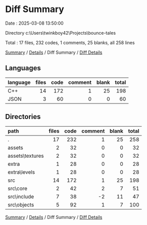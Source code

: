 # Diff Summary

Date : 2025-03-08 13:50:00

Directory c:\\Users\\twinkboy42\\Projects\\bounce-tales

Total : 17 files,  232 codes, 1 comments, 25 blanks, all 258 lines

[Summary](results.md) / [Details](details.md) / Diff Summary / [Diff Details](diff-details.md)

## Languages
| language | files | code | comment | blank | total |
| :--- | ---: | ---: | ---: | ---: | ---: |
| C++ | 14 | 172 | 1 | 25 | 198 |
| JSON | 3 | 60 | 0 | 0 | 60 |

## Directories
| path | files | code | comment | blank | total |
| :--- | ---: | ---: | ---: | ---: | ---: |
| . | 17 | 232 | 1 | 25 | 258 |
| assets | 2 | 32 | 0 | 0 | 32 |
| assets\\textures | 2 | 32 | 0 | 0 | 32 |
| extra | 1 | 28 | 0 | 0 | 28 |
| extra\\levels | 1 | 28 | 0 | 0 | 28 |
| src | 14 | 172 | 1 | 25 | 198 |
| src\\core | 2 | 42 | 2 | 7 | 51 |
| src\\include | 7 | 38 | -2 | 11 | 47 |
| src\\objects | 5 | 92 | 1 | 7 | 100 |

[Summary](results.md) / [Details](details.md) / Diff Summary / [Diff Details](diff-details.md)